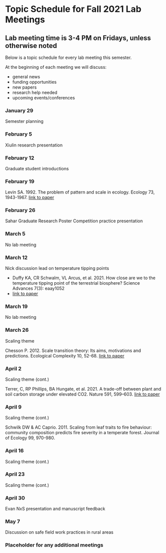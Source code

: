 # Topic Schedule for Fall 2021 Lab Meetings
## Lab meeting time is 3-4 PM on Fridays, unless otherwise noted
Below is a topic schedule for every lab meeting this semester.

At the beginning of each meeting we will discuss:
- general news
- funding opportunities
- new papers
- research help needed
- upcoming events/conferences

### January 29

Semester planning

### February 5

Xiulin research presentation

### February 12

Graduate student introductions

### February 19

Levin SA. 1992. The problem of pattern and scale in ecology. Ecology 73, 1943-1967. [link to paper](https://doi.org/10.2307/1941447)

### February 26

Sahar Graduate Research Poster Competition practice presentation

### March 5

No lab meeting

### March 12

Nick discussion lead on temperature tipping points
  - Duffy KA, CR Schwalm, VL Arcus, et al. 2021. How close are we to the temperature tipping point of the terrestrial biosphere? Science Advances 7(3): eaay1052
  - [link to paper](https://advances.sciencemag.org/content/7/3/eaay1052.full)

### March 19

No lab meeting

### March 26

Scaling theme

Chesson P. 2012. Scale transition theory: Its aims, motivations and predictions. Ecological Complexity 10, 52-68. [link to paper](https://doi.org/10.1016/j.ecocom.2011.11.002)

### April 2

Scaling theme (cont.)

Terrer, C, RP Phillips, BA Hungate, et al. 2021. A trade-off between plant and soil carbon storage under elevated CO2. Nature 591, 599–603. [link to paper](https://www.nature.com/articles/s41586-021-03306-8)

### April 9

Scaling theme (cont.)

Schwilk DW & AC Caprio. 2011. Scaling from leaf traits to fire behaviour: community composition predicts fire severity in a temperate forest. Journal of Ecology 99, 970-980.

### April 16

Scaling theme (cont.)

### April 23

Scaling theme (cont.)

### April 30

Evan NxS presentation and manuscript feedback

### May 7

Discussion on safe field work practices in rural areas

### Placeholder for any additional meetings
